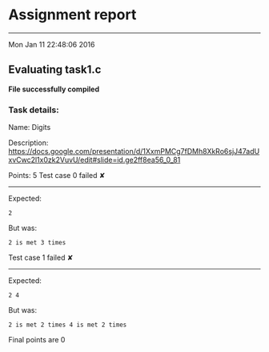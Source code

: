 # Assignment report
---
Mon Jan 11 22:48:06 2016

## Evaluating task1.c

**File successfully compiled**

### Task details:

Name: Digits

Description: https://docs.google.com/presentation/d/1XxmPMCg7fDMh8XkRo6sjJ47adUxvCwc2l1x0zk2VuvU/edit#slide=id.ge2ff8ea56_0_81

Points: 5
Test case 0 failed ✘ 

---
Expected:
```
2
```
But was:
```
2 is met 3 times
```
Test case 1 failed ✘ 

---
Expected:
```
2 4
```
But was:
```
2 is met 2 times 4 is met 2 times
```

 Final points are 0
